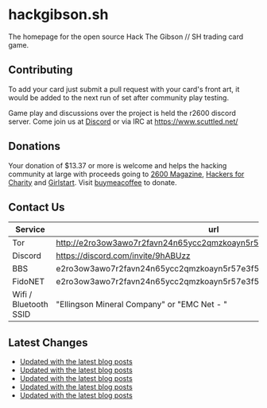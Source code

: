 # hackgibson.sh
The homepage for the open source Hack The Gibson // SH trading card game.


## Contributing

To add your card just submit a pull request with your card's front art, it would be added to the next run of set after community play testing.

Game play and discussions over the project is held the r2600 discord server. Come join us at [Discord](https://discord.com/invite/9hABUzz) or via IRC at https://www.scuttled.net/


## Donations

Your donation of $13.37 or more is welcome and helps the hacking community at large with proceeds going to [2600 Magazine](https://2600.com/), [Hackers for Charity](https://hackersforcharity.org) and [Girlstart](https://girlstart.org).  Visit [buymeacoffee](https://www.buymeacoffee.com/hackgibson.sh) to donate.


## Contact Us

Service | url
-|-
Tor | http://e2ro3ow3awo7r2favn24n65ycc2qmzkoayn5r57e3f56nvjwdcgg32ad.onion
Discord | https://discord.com/invite/9hABUzz
BBS | e2ro3ow3awo7r2favn24n65ycc2qmzkoayn5r57e3f56nvjwdcgg32ad.onion:23
FidoNET | e2ro3ow3awo7r2favn24n65ycc2qmzkoayn5r57e3f56nvjwdcgg32ad.onion:24554
Wifi / Bluetooth SSID | "Ellingson Mineral Company" or "EMC Net - <fidonet address>"

## Latest Changes
<!-- BLOG-POST-LIST:START -->
- [Updated with the latest blog posts](https://github.com/DFW2600/hackgibson.sh/commit/cde02976cffc868b05f58c250931eefa475c71e5)
- [Updated with the latest blog posts](https://github.com/DFW2600/hackgibson.sh/commit/af3a3652a7a0de02d3f926e8f3cb98835a9fed7e)
- [Updated with the latest blog posts](https://github.com/DFW2600/hackgibson.sh/commit/6597df366cde94712fa0c12afbe5c7d73d8d0ee5)
- [Updated with the latest blog posts](https://github.com/DFW2600/hackgibson.sh/commit/3aa16e85de5c748719eead874567f65074138248)
- [Updated with the latest blog posts](https://github.com/DFW2600/hackgibson.sh/commit/308be837458d9909b1e9b3d19a3fca03b163baf7)
<!-- BLOG-POST-LIST:END -->
